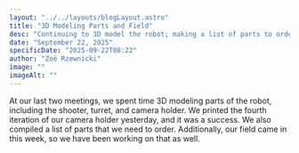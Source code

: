 ```yaml
---
layout: "../../layouts/blogLayout.astro"
title: "3D Modeling Parts and Field"
desc: "Continuing to 3D model the robot; making a list of parts to order; furthering work on the field"
date: "September 22, 2025"
specificDate: "2025-09-22T08:22"
author: "Zoë Rzewnicki"
image: ""
imageAlt: ""
---
```

At our last two meetings, we spent time 3D modeling parts of the robot, including the shooter, turret, and camera holder. We printed the fourth iteration of our camera holder yesterday, and it was a success. We also compiled a list of parts that we need to order. Additionally, our field came in this week, so we have been working on that as well. 
